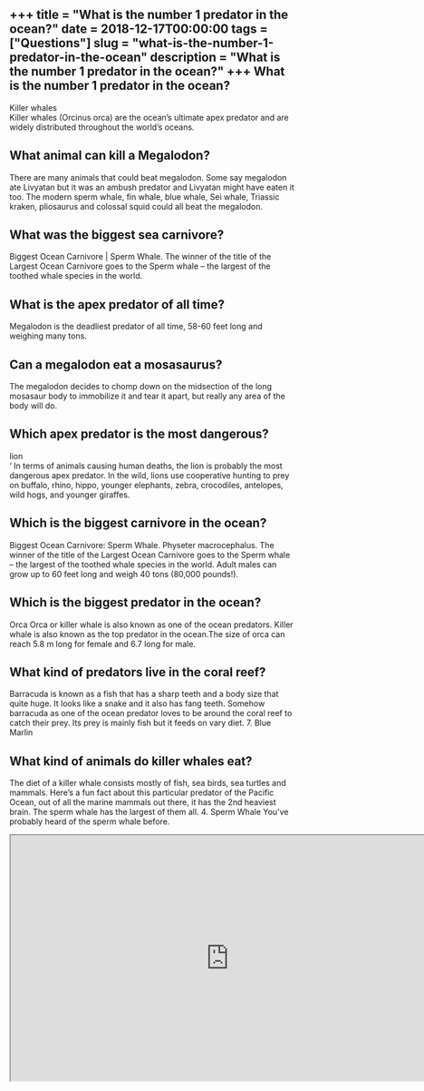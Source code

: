 +++
title = "What is the number 1 predator in the ocean?"
date = 2018-12-17T00:00:00
tags = ["Questions"]
slug = "what-is-the-number-1-predator-in-the-ocean"
description = "What is the number 1 predator in the ocean?"
+++
What is the number 1 predator in the ocean?
-------------------------------------------

Killer whales  
Killer whales (Orcinus orca) are the ocean’s ultimate apex predator and are widely distributed throughout the world’s oceans.

What animal can kill a Megalodon?
---------------------------------

There are many animals that could beat megalodon. Some say megalodon ate Livyatan but it was an ambush predator and Livyatan might have eaten it too. The modern sperm whale, fin whale, blue whale, Sei whale, Triassic kraken, pliosaurus and colossal squid could all beat the megalodon.

What was the biggest sea carnivore?
-----------------------------------

Biggest Ocean Carnivore | Sperm Whale. The winner of the title of the Largest Ocean Carnivore goes to the Sperm whale – the largest of the toothed whale species in the world.

What is the apex predator of all time?
--------------------------------------

Megalodon is the deadliest predator of all time, 58-60 feet long and weighing many tons.

Can a megalodon eat a mosasaurus?
---------------------------------

The megalodon decides to chomp down on the midsection of the long mosasaur body to immobilize it and tear it apart, but really any area of the body will do.

Which apex predator is the most dangerous?
------------------------------------------

lion  
‘ In terms of animals causing human deaths, the lion is probably the most dangerous apex predator. In the wild, lions use cooperative hunting to prey on buffalo, rhino, hippo, younger elephants, zebra, crocodiles, antelopes, wild hogs, and younger giraffes.

Which is the biggest carnivore in the ocean?
--------------------------------------------

Biggest Ocean Carnivore: Sperm Whale. Physeter macrocephalus. The winner of the title of the Largest Ocean Carnivore goes to the Sperm whale – the largest of the toothed whale species in the world. Adult males can grow up to 60 feet long and weigh 40 tons (80,000 pounds!).

Which is the biggest predator in the ocean?
-------------------------------------------

Orca Orca or killer whale is also known as one of the ocean predators. Killer whale is also known as the top predator in the ocean.The size of orca can reach 5.8 m long for female and 6.7 long for male.

What kind of predators live in the coral reef?
----------------------------------------------

Barracuda is known as a fish that has a sharp teeth and a body size that quite huge. It looks like a snake and it also has fang teeth. Somehow barracuda as one of the ocean predator loves to be around the coral reef to catch their prey. Its prey is mainly fish but it feeds on vary diet. 7. Blue Marlin

What kind of animals do killer whales eat?
------------------------------------------

The diet of a killer whale consists mostly of fish, sea birds, sea turtles and mammals. Here’s a fun fact about this particular predator of the Pacific Ocean, out of all the marine mammals out there, it has the 2nd heaviest brain. The sperm whale has the largest of them all. 4. Sperm Whale You’ve probably heard of the sperm whale before.

<iframe allow="accelerometer; autoplay; clipboard-write; encrypted-media; gyroscope; picture-in-picture" allowfullscreen="" class="__youtube_prefs__  epyt-is-override  no-lazyload" data-no-lazy="1" data-origheight="433" data-origwidth="770" data-skipgform_ajax_framebjll="" height="433" id="_ytid_66115" loading="lazy" src="https://www.youtube.com/embed/5mnb4PppvmE?enablejsapi=1&autoplay=0&cc_load_policy=0&cc_lang_pref=&iv_load_policy=1&loop=0&modestbranding=0&rel=1&fs=1&playsinline=0&autohide=2&theme=dark&color=red&controls=1&" title="YouTube player" width="770"></iframe>